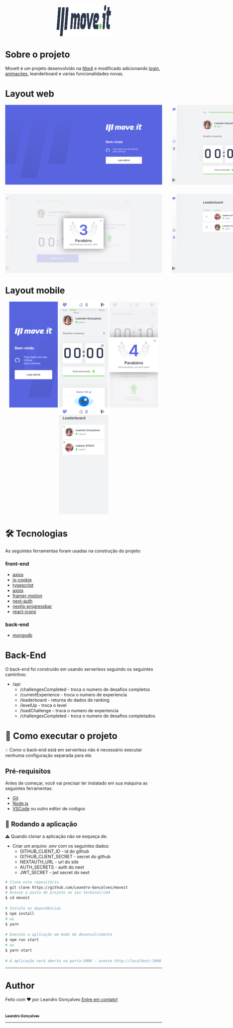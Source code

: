 <p align="center">
  <img src="files/img/logo.svg" height="100" width="175" alt="move.it" />
</p>

# Sobre o projeto
  MoveIt é um projeto desenvolvido na [Nlw4](https://github.com/rocketseat-education/nlw-04-reactjs) e modificado adicionando [login](https://next-auth.js.org), [animações](https://www.framer.com/motion/), leanderboard e varias funcionalidades novas.

# Layout web
<p align="center">
  <div style="display: flex; margin-bottom: 30px">
    <img src="files/img/web/login.png" alt="tela de login" style="margin-right: 30px">
    <img src="files/img/web/home.png" alt="tela de home">
  </div>
  <div style="display: flex">
    <img src="files/img/web/levelup.png" alt="tela de level up" style="margin-right: 30px">
    <img src="files/img/web/leaderboard.png" alt="tela de placar">
  </div>
</p>

# Layout mobile
<p align="center">
  <img src="files/img/mobile/login.png" height="340" alt="tela de login mobile" />
  <img src="files/img/mobile/home.png" height="340" alt="tela de home mobile" />
  <img src="files/img/mobile/levelup.png" height="340" alt="tela de level up mobile" />
  <img src="files/img/mobile/leaderboard.png" height="340" alt="tela de placar mobile" />
</p>

# 🛠 Tecnologias
As seguintes ferramentas foram usadas na construção do projeto:

### front-end

- [axios](https://www.npmjs.com/package/axios)
- [js-cookie](https://www.npmjs.com/package/js-cookie)
- [typescript](https://www.typescriptlang.org)
- [axios](https://www.npmjs.com/package/axios)
- [framer-motion](https://www.npmjs.com/package/framer-motion)
- [next-auth](https://next-auth.js.org)
- [nextjs-progressbar](https://www.npmjs.com/package/nextjs-progressbar)
- [react-icons](https://react-icons.github.io/react-icons/)

### back-end
- [mongodb](https://www.npmjs.com/package/mongodb)


# Back-End
O back-end foi construído em usando serverless seguindo os seguintes caminhos:
* /api
  * /challengesCompleted - troca o numero de desafios completos
  * /currentExperience - troca o numero de experiencia
  * /leaderboard - returna do dados de ranking
  * /levelUp - troca o level
  * /loadChallenge - troca o numero de experiencia
  * /challengesCompleted - troca o numero de desafios completados

# 🚀 Como executar o projeto

💡 Como o back-end está em serverless não é necessário executar nenhuma configuração separada para ele.

## Pré-requisitos
Antes de começar, você vai precisar ter instalado em sua máquina as seguintes ferramentas:

 * [Git](https://git-scm.com)
 * [Node.js](https://nodejs.org)
 * [VSCode](https://code.visualstudio.com) ou outro editor de codigos

## 🧭 Rodando a aplicação

⚠️ Quando clonar a aplicação não se esqueça de:
 - Criar um arquivo .env com os seguintes dados:
   - GITHUB_CLIENT_ID - id do github
   - GITHUB_CLIENT_SECRET - secret do github 
   - NEXTAUTH_URL - url do site
   - AUTH_SECRETS - auth do next
   - JWT_SECRET - jwt secret do next
  

```bash
# Clone este repositório
$ git clone https://github.com/Leandro-Goncalves/moveit
# Acesse a pasta do projeto no seu terminal/cmd
$ cd moveit

# Instale as dependências
$ npm install
# ou
$ yarn

# Execute a aplicação em modo de desenvolvimento
$ npm run start
# ou
$ yarn start

# A aplicação será aberta na porta:3000 - acesse http://localhost:3000
```
---

# Author
Feito com ❤️ por Leandro Gonçalves [Entre em contato!](mailto:leandrogoncalvesprofissional@hotmail.com)

<a href="https://github.com/Leandro-Goncalves/">
  <img
    width="150px"
    src="https://github.com/Leandro-Goncalves.png"
    alt=""
  />
 <br />
 <sub><b>Leandro Gonçalves</b></sub></a>

---